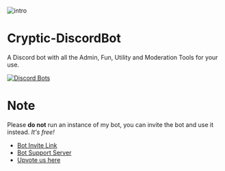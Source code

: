 ![intro](https://cdn.discordapp.com/icons/342990763782701057/8703b3b9198adb4a166325a59e7028a1.webp?)

# Cryptic-DiscordBot
A Discord bot with all the Admin, Fun, Utility and Moderation Tools for your use.

[![Discord Bots](https://discordbots.org/api/widget/362865330944737281.png)](https://discordbots.org/bot/362865330944737281)

# Note
Please **do not** run an instance of my bot, you can invite the bot and use it instead. *It's free!*

* [Bot Invite Link](https://discordapp.com/oauth2/authorize?client_id=362865330944737281&scope=bot&permissions=2146958591)
* [Bot Support Server](https://discordapp.com/invite/HDWm9Cb)
* [Upvote us here](https://discordbots.org/bot/362865330944737281)
